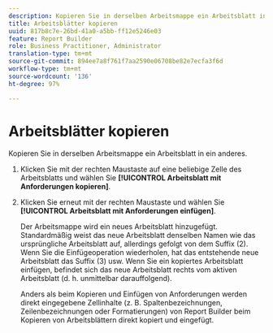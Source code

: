 ```yaml
---
description: Kopieren Sie in derselben Arbeitsmappe ein Arbeitsblatt in ein anderes.
title: Arbeitsblätter kopieren
uuid: 817b8c7e-26bd-41a0-a5bb-ff12e5246e03
feature: Report Builder
role: Business Practitioner, Administrator
translation-type: tm+mt
source-git-commit: 894ee7a8f761f7aa2590e06708be82e7ecfa3f6d
workflow-type: tm+mt
source-wordcount: '136'
ht-degree: 97%

---
```



# Arbeitsblätter kopieren

Kopieren Sie in derselben Arbeitsmappe ein Arbeitsblatt in ein anderes.

1. Klicken Sie mit der rechten Maustaste auf eine beliebige Zelle des Arbeitsblatts und wählen Sie **[!UICONTROL Arbeitsblatt mit Anforderungen kopieren]**.
1. Klicken Sie erneut mit der rechten Maustaste und wählen Sie **[!UICONTROL Arbeitsblatt mit Anforderungen einfügen]**.

   Der Arbeitsmappe wird ein neues Arbeitsblatt hinzugefügt. Standardmäßig weist das neue Arbeitsblatt denselben Namen wie das ursprüngliche Arbeitsblatt auf, allerdings gefolgt von dem Suffix (2). Wenn Sie die Einfügeoperation wiederholen, hat das entstehende neue Arbeitsblatt das Suffix (3) usw. Wenn Sie ein kopiertes Arbeitsblatt einfügen, befindet sich das neue Arbeitsblatt rechts vom aktiven Arbeitsblatt (d. h. unmittelbar darauffolgend).

   Anders als beim Kopieren und Einfügen von Anforderungen werden direkt eingegebene Zellinhalte (z. B. Spaltenbezeichnungen, Zeilenbezeichnungen oder Formatierungen) von Report Builder beim Kopieren von Arbeitsblättern direkt kopiert und eingefügt.
